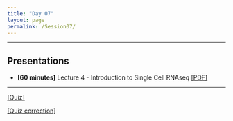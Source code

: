 ```yaml
---
title: "Day 07"
layout: page
permalink: /Session07/
---
```


---
## Presentations

- **\[60 minutes\]** Lecture 4 - Introduction to Single Cell RNAseq 
[[PDF]](6_Single_Cell_RNAseq.pdf)

--- 

[[Quiz]](Quiz_06.pdf)

[[Quiz correction]](Quiz_06_correction.pdf)
